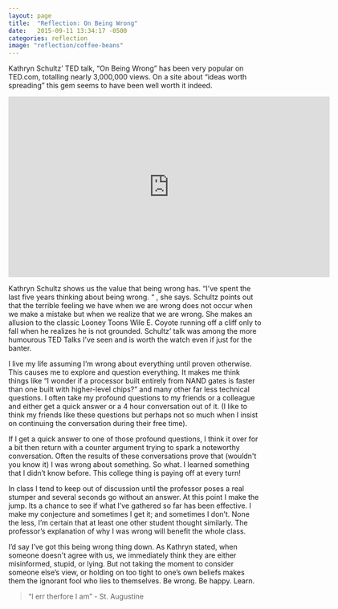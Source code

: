 ```yaml
---
layout: page
title:  "Reflection: On Being Wrong"
date:   2015-09-11 13:34:17 -0500
categories: reflection
image: "reflection/coffee-beans"
---
```

Kathryn Schultz’ TED talk, “On Being Wrong” has been very popular on TED.com, totalling nearly 3,000,000 views. On a site about “ideas worth spreading” this gem seems to have been well worth it indeed.

<iframe src="https://embed-ssl.ted.com/talks/kathryn_schulz_on_being_wrong.html" scrolling="no" webkitallowfullscreen="" mozallowfullscreen="" allowfullscreen="" width="640" frameborder="0" height="360"></iframe>

Kathryn Schultz shows us the value that being wrong has. “I've spent the last five years thinking about being wrong. “ , she says. Schultz points out that the terrible feeling we have when we are wrong does not occur when we make a mistake but when we realize that we are wrong. She makes an allusion to the classic Looney Toons Wile E. Coyote running off a cliff only to fall when he realizes he is not grounded. Schultz’ talk was among the more humourous TED Talks I’ve seen and is worth the watch even if just for the banter.

I live my life assuming I’m wrong about everything until proven otherwise. This causes me to explore and question everything. It makes me think things like “I wonder if a processor built entirely from NAND gates is faster than one built with higher-level chips?” and many other far less technical questions. I often take my profound questions to my friends or a colleague and either get a quick answer or a 4 hour conversation out of it. (I like to think my friends like these questions but perhaps not so much when I insist on continuing the conversation during their free time).

If I get a quick answer to one of those profound questions, I think it over for a bit then return with a counter argument trying to spark a noteworthy conversation. Often the results of these conversations prove that (wouldn't you know it) I was wrong about something. So what. I learned something that I didn’t know before. This college thing is paying off at every turn!

In class I tend to keep out of discussion until the professor poses a real stumper and several seconds go without an answer. At this point I make the jump. Its a chance to see if what I’ve gathered so far has been effective. I make my conjecture and sometimes I get it; and sometimes I don’t. None the less, I’m certain that at least one other student thought similarly. The professor’s explanation of why I was wrong will benefit the whole class.

I’d say I’ve got this being wrong thing down. As Kathryn stated, when someone doesn't agree with us, we immediately think they are either misinformed, stupid, or lying. But not taking the moment to consider someone else’s view, or holding on too tight to one’s own beliefs makes them the ignorant fool who lies to themselves. Be wrong. Be happy. Learn.

> “I err therfore I am” - St. Augustine
